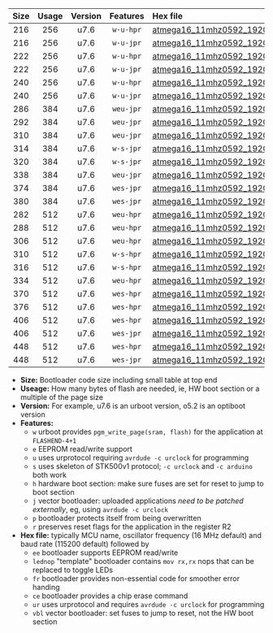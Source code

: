 |Size|Usage|Version|Features|Hex file|
|:-:|:-:|:-:|:-:|:--|
|216|256|u7.6|`w-u-hpr`|[atmega16_11mhz0592_19200bps_ur.hex](https://raw.githubusercontent.com/stefanrueger/urboot/main/atmega16_11mhz0592_19200bps_ur.hex)|
|216|256|u7.6|`w-u-jpr`|[atmega16_11mhz0592_19200bps_ur_vbl.hex](https://raw.githubusercontent.com/stefanrueger/urboot/main/atmega16_11mhz0592_19200bps_ur_vbl.hex)|
|222|256|u7.6|`w-u-hpr`|[atmega16_11mhz0592_19200bps_lednop_ur.hex](https://raw.githubusercontent.com/stefanrueger/urboot/main/atmega16_11mhz0592_19200bps_lednop_ur.hex)|
|222|256|u7.6|`w-u-jpr`|[atmega16_11mhz0592_19200bps_lednop_ur_vbl.hex](https://raw.githubusercontent.com/stefanrueger/urboot/main/atmega16_11mhz0592_19200bps_lednop_ur_vbl.hex)|
|240|256|u7.6|`w-u-hpr`|[atmega16_11mhz0592_19200bps_lednop_fr_ur.hex](https://raw.githubusercontent.com/stefanrueger/urboot/main/atmega16_11mhz0592_19200bps_lednop_fr_ur.hex)|
|240|256|u7.6|`w-u-jpr`|[atmega16_11mhz0592_19200bps_lednop_fr_ur_vbl.hex](https://raw.githubusercontent.com/stefanrueger/urboot/main/atmega16_11mhz0592_19200bps_lednop_fr_ur_vbl.hex)|
|286|384|u7.6|`weu-jpr`|[atmega16_11mhz0592_19200bps_ee_ur_vbl.hex](https://raw.githubusercontent.com/stefanrueger/urboot/main/atmega16_11mhz0592_19200bps_ee_ur_vbl.hex)|
|292|384|u7.6|`weu-jpr`|[atmega16_11mhz0592_19200bps_ee_lednop_ur_vbl.hex](https://raw.githubusercontent.com/stefanrueger/urboot/main/atmega16_11mhz0592_19200bps_ee_lednop_ur_vbl.hex)|
|310|384|u7.6|`weu-jpr`|[atmega16_11mhz0592_19200bps_ee_lednop_fr_ur_vbl.hex](https://raw.githubusercontent.com/stefanrueger/urboot/main/atmega16_11mhz0592_19200bps_ee_lednop_fr_ur_vbl.hex)|
|314|384|u7.6|`w-s-jpr`|[atmega16_11mhz0592_19200bps_vbl.hex](https://raw.githubusercontent.com/stefanrueger/urboot/main/atmega16_11mhz0592_19200bps_vbl.hex)|
|320|384|u7.6|`w-s-jpr`|[atmega16_11mhz0592_19200bps_lednop_vbl.hex](https://raw.githubusercontent.com/stefanrueger/urboot/main/atmega16_11mhz0592_19200bps_lednop_vbl.hex)|
|338|384|u7.6|`weu-jpr`|[atmega16_11mhz0592_19200bps_ee_lednop_fr_ce_ur_vbl.hex](https://raw.githubusercontent.com/stefanrueger/urboot/main/atmega16_11mhz0592_19200bps_ee_lednop_fr_ce_ur_vbl.hex)|
|374|384|u7.6|`wes-jpr`|[atmega16_11mhz0592_19200bps_ee_vbl.hex](https://raw.githubusercontent.com/stefanrueger/urboot/main/atmega16_11mhz0592_19200bps_ee_vbl.hex)|
|380|384|u7.6|`wes-jpr`|[atmega16_11mhz0592_19200bps_ee_lednop_vbl.hex](https://raw.githubusercontent.com/stefanrueger/urboot/main/atmega16_11mhz0592_19200bps_ee_lednop_vbl.hex)|
|282|512|u7.6|`weu-hpr`|[atmega16_11mhz0592_19200bps_ee_ur.hex](https://raw.githubusercontent.com/stefanrueger/urboot/main/atmega16_11mhz0592_19200bps_ee_ur.hex)|
|288|512|u7.6|`weu-hpr`|[atmega16_11mhz0592_19200bps_ee_lednop_ur.hex](https://raw.githubusercontent.com/stefanrueger/urboot/main/atmega16_11mhz0592_19200bps_ee_lednop_ur.hex)|
|306|512|u7.6|`weu-hpr`|[atmega16_11mhz0592_19200bps_ee_lednop_fr_ur.hex](https://raw.githubusercontent.com/stefanrueger/urboot/main/atmega16_11mhz0592_19200bps_ee_lednop_fr_ur.hex)|
|310|512|u7.6|`w-s-hpr`|[atmega16_11mhz0592_19200bps.hex](https://raw.githubusercontent.com/stefanrueger/urboot/main/atmega16_11mhz0592_19200bps.hex)|
|316|512|u7.6|`w-s-hpr`|[atmega16_11mhz0592_19200bps_lednop.hex](https://raw.githubusercontent.com/stefanrueger/urboot/main/atmega16_11mhz0592_19200bps_lednop.hex)|
|334|512|u7.6|`weu-hpr`|[atmega16_11mhz0592_19200bps_ee_lednop_fr_ce_ur.hex](https://raw.githubusercontent.com/stefanrueger/urboot/main/atmega16_11mhz0592_19200bps_ee_lednop_fr_ce_ur.hex)|
|370|512|u7.6|`wes-hpr`|[atmega16_11mhz0592_19200bps_ee.hex](https://raw.githubusercontent.com/stefanrueger/urboot/main/atmega16_11mhz0592_19200bps_ee.hex)|
|376|512|u7.6|`wes-hpr`|[atmega16_11mhz0592_19200bps_ee_lednop.hex](https://raw.githubusercontent.com/stefanrueger/urboot/main/atmega16_11mhz0592_19200bps_ee_lednop.hex)|
|406|512|u7.6|`wes-hpr`|[atmega16_11mhz0592_19200bps_ee_lednop_fr.hex](https://raw.githubusercontent.com/stefanrueger/urboot/main/atmega16_11mhz0592_19200bps_ee_lednop_fr.hex)|
|406|512|u7.6|`wes-jpr`|[atmega16_11mhz0592_19200bps_ee_lednop_fr_vbl.hex](https://raw.githubusercontent.com/stefanrueger/urboot/main/atmega16_11mhz0592_19200bps_ee_lednop_fr_vbl.hex)|
|448|512|u7.6|`wes-hpr`|[atmega16_11mhz0592_19200bps_ee_lednop_fr_ce.hex](https://raw.githubusercontent.com/stefanrueger/urboot/main/atmega16_11mhz0592_19200bps_ee_lednop_fr_ce.hex)|
|448|512|u7.6|`wes-jpr`|[atmega16_11mhz0592_19200bps_ee_lednop_fr_ce_vbl.hex](https://raw.githubusercontent.com/stefanrueger/urboot/main/atmega16_11mhz0592_19200bps_ee_lednop_fr_ce_vbl.hex)|

- **Size:** Bootloader code size including small table at top end
- **Useage:** How many bytes of flash are needed, ie, HW boot section or a multiple of the page size
- **Version:** For example, u7.6 is an urboot version, o5.2 is an optiboot version
- **Features:**
  + `w` urboot provides `pgm_write_page(sram, flash)` for the application at `FLASHEND-4+1`
  + `e` EEPROM read/write support
  + `u` uses urprotocol requiring `avrdude -c urclock` for programming
  + `s` uses skeleton of STK500v1 protocol; `-c urclock` and `-c arduino` both work
  + `h` hardware boot section: make sure fuses are set for reset to jump to boot section
  + `j` vector bootloader: uploaded applications *need to be patched externally*, eg, using `avrdude -c urclock`
  + `p` bootloader protects itself from being overwritten
  + `r` preserves reset flags for the application in the register R2
- **Hex file:** typically MCU name, oscillator frequency (16 MHz default) and baud rate (115200 default) followed by
  + `ee` bootloader supports EEPROM read/write
  + `lednop` "template" bootloader contains `mov rx,rx` nops that can be replaced to toggle LEDs
  + `fr` bootloader provides non-essential code for smoother error handing
  + `ce` bootloader provides a chip erase command
  + `ur` uses urprotocol and requires `avrdude -c urclock` for programming
  + `vbl` vector bootloader: set fuses to jump to reset, not the HW boot section
